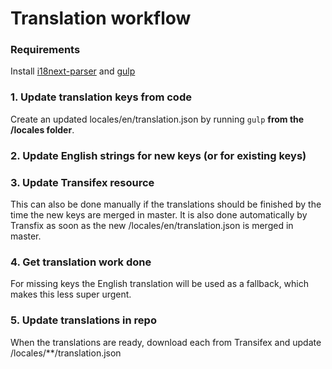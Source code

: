 Translation workflow
========

### Requirements

Install [i18next-parser](https://github.com/i18next/i18next-parser) and [gulp](https://github.com/gulpjs/gulp/blob/master/docs/getting-started.md#getting-started)

### 1. Update translation keys from code 

Create an updated locales/en/translation.json by running `gulp` **from the /locales folder**. 

### 2. Update English strings for new keys (or for existing keys)

### 3. Update Transifex resource 

This can also be done manually if the translations should be finished by the time the new keys are merged in master. It is also done automatically by Transfix as soon as the new /locales/en/translation.json is merged in master.

### 4. Get translation work done

For missing keys the English translation will be used as a fallback, which makes this less super urgent.

### 5. Update translations in repo

When the translations are ready, download each from Transifex and update /locales/**/translation.json
